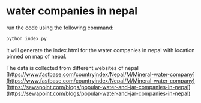 # water companies in nepal

run the code using the following command:

```python
python index.py
```

it will generate the index.html for the water companies in nepal with location pinned on map of nepal.


The data is collected from different websites of nepal
[https://www.fastbase.com/countryindex/Nepal/M/Mineral-water-company](https://www.fastbase.com/countryindex/Nepal/M/Mineral-water-company)
[https://sewapoint.com/blogs/popular-water-and-jar-companies-in-nepal](https://sewapoint.com/blogs/popular-water-and-jar-companies-in-nepal)

